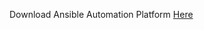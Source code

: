 Download Ansible Automation Platform [Here](https://access.redhat.com/downloads/content/480/ver=2.4/rhel---9/2.4/x86_64/product-software)
